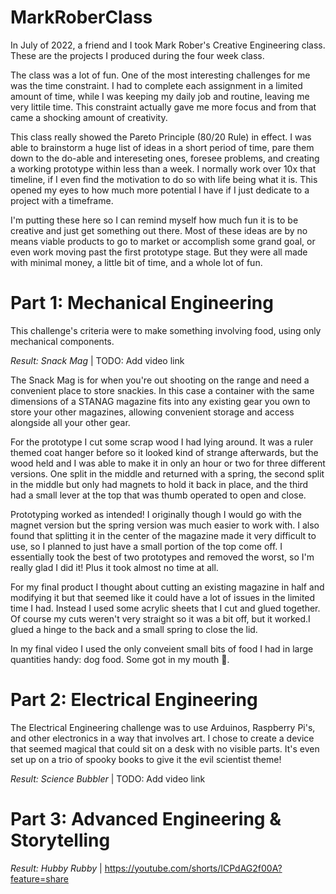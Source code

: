 # MarkRoberClass
In July of 2022, a friend and I took Mark Rober's Creative Engineering class. These are the projects I produced during the four week class.

The class was a lot of fun. One of the most interesting challenges for me was the time constraint. I had to complete each assignment in a limited amount of time, while I was keeping my daily job and routine, leaving me very littile time. This constraint actually gave me more focus and from that came a shocking amount of creativity.

This class really showed the Pareto Principle (80/20 Rule) in effect. I was able to brainstorm a huge list of ideas in a short period of time, pare them down to the do-able and intereseting ones, foresee problems, and creating a working prototype within less than a week. I normally work over 10x that timeline, if I even find the motivation to do so with life being what it is. This opened my eyes to how much more potential I have if I just dedicate to a project with a timeframe.

I'm putting these here so I can remind myself how much fun it is to be creative and just get something out there. Most of these ideas are by no means viable products to go to market or accomplish some grand goal, or even work moving past the first prototype stage. But they were all made with minimal money, a little bit of time, and a whole lot of fun.

# Part 1: Mechanical Engineering
This challenge's criteria were to make something involving food, using only mechanical components.

*Result: Snack Mag*  | TODO: Add video link

The Snack Mag is for when you're out shooting on the range and need a convenient place to store snackies. In this case a container with the same dimensions of a STANAG magazine fits into any existing gear you own to store your other magazines, allowing convenient storage and access alongside all your other gear.

For the prototype I cut some scrap wood I had lying around. It was a ruler themed coat hanger before so it looked kind of strange afterwards, but the wood held and I was able to make it in only an hour or two for three different versions. One split in the middle and returned with a spring, the second split in the middle but only had magnets to hold it back in place, and the third had a small lever at the top that was thumb operated to open and close.

Prototyping worked as intended! I originally though I would go with the magnet version but the spring version was much easier to work with. I also found that splitting it in the center of the magazine made it very difficult to use, so I planned to just have a small portion of the top come off. I essentially took the best of two prototypes and removed the worst, so I'm really glad I did it! Plus it took almost no time at all.

For my final product I thought about cutting an existing magazine in half and modifying it but that seemed like it could have a lot of issues in the limited time I had. Instead I used some acrylic sheets that I cut and glued together. Of course my cuts weren't very straight so it was a bit off, but it worked.I glued a hinge to the back and a small spring to close the lid.

In my final video I used the only conveient small bits of food I had in large quantities handy: dog food. Some got in my mouth 🤢.

# Part 2: Electrical Engineering 
The Electrical Engineering challenge was to use Arduinos, Raspberry Pi's, and other electronics in a way that involves art. I chose to create a device that seemed magical that could sit on a desk with no visible parts. It's even set up on a trio of spooky books to give it the evil scientist theme!

*Result: Science Bubbler* | TODO: Add video link

# Part 3: Advanced Engineering & Storytelling

*Result: Hubby Rubby* | https://youtube.com/shorts/ICPdAG2f00A?feature=share
